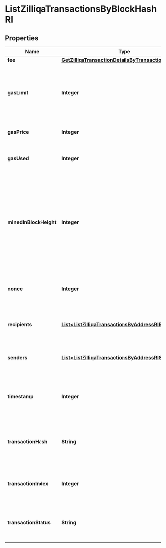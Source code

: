 

# ListZilliqaTransactionsByBlockHashRI


## Properties

Name | Type | Description | Notes
------------ | ------------- | ------------- | -------------
**fee** | [**GetZilliqaTransactionDetailsByTransactionIDRIFee**](GetZilliqaTransactionDetailsByTransactionIDRIFee.md) |  | 
**gasLimit** | **Integer** | Represents the maximum amount of gas allowed in the block in order to determine how many transactions it can fit. | 
**gasPrice** | **Integer** | Defines the price of the gas. | 
**gasUsed** | **Integer** | Defines how much of the gas for the block has been used. | 
**minedInBlockHeight** | **Integer** | Represents the number of blocks in the blockchain preceding this specific block. Block numbers have no gaps. A blockchain usually starts with block 0 called the \&quot;Genesis block\&quot;. | 
**nonce** | **Integer** | Represents a random value that can be adjusted to satisfy the Proof of Work. | 
**recipients** | [**List&lt;ListZilliqaTransactionsByAddressRIRecipients&gt;**](ListZilliqaTransactionsByAddressRIRecipients.md) | Defines an object array of the transaction recipients. | 
**senders** | [**List&lt;ListZilliqaTransactionsByAddressRISenders&gt;**](ListZilliqaTransactionsByAddressRISenders.md) | Represents an object of addresses that provide the funds. | 
**timestamp** | **Integer** | Defines the exact date/time when this block was mined in Unix Timestamp. | 
**transactionHash** | **String** | Represents the hash of the transaction, which is its unique identifier. | 
**transactionIndex** | **Integer** | Defines the numeric representation of the transaction index. | 
**transactionStatus** | **String** | Defines the status of the transaction, whether it is e.g. pending or complete. | 



